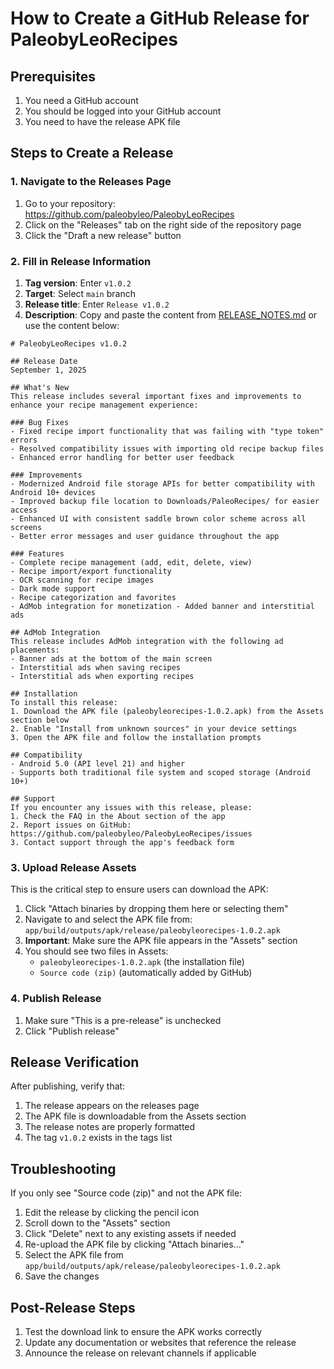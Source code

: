# How to Create a GitHub Release for PaleobyLeoRecipes

## Prerequisites
1. You need a GitHub account
2. You should be logged into your GitHub account
3. You need to have the release APK file

## Steps to Create a Release

### 1. Navigate to the Releases Page
1. Go to your repository: https://github.com/paleobyleo/PaleobyLeoRecipes
2. Click on the "Releases" tab on the right side of the repository page
3. Click the "Draft a new release" button

### 2. Fill in Release Information
1. **Tag version**: Enter `v1.0.2`
2. **Target**: Select `main` branch
3. **Release title**: Enter `Release v1.0.2`
4. **Description**: Copy and paste the content from [RELEASE_NOTES.md](file:///c:/Users/leoja/AndroidStudioProjects/PaleobyLeoRecipes/RELEASE_NOTES.md) or use the content below:

```
# PaleobyLeoRecipes v1.0.2

## Release Date
September 1, 2025

## What's New
This release includes several important fixes and improvements to enhance your recipe management experience:

### Bug Fixes
- Fixed recipe import functionality that was failing with "type token" errors
- Resolved compatibility issues with importing old recipe backup files
- Enhanced error handling for better user feedback

### Improvements
- Modernized Android file storage APIs for better compatibility with Android 10+ devices
- Improved backup file location to Downloads/PaleoRecipes/ for easier access
- Enhanced UI with consistent saddle brown color scheme across all screens
- Better error messages and user guidance throughout the app

### Features
- Complete recipe management (add, edit, delete, view)
- Recipe import/export functionality
- OCR scanning for recipe images
- Dark mode support
- Recipe categorization and favorites
- AdMob integration for monetization - Added banner and interstitial ads

## AdMob Integration
This release includes AdMob integration with the following ad placements:
- Banner ads at the bottom of the main screen
- Interstitial ads when saving recipes
- Interstitial ads when exporting recipes

## Installation
To install this release:
1. Download the APK file (paleobyleorecipes-1.0.2.apk) from the Assets section below
2. Enable "Install from unknown sources" in your device settings
3. Open the APK file and follow the installation prompts

## Compatibility
- Android 5.0 (API level 21) and higher
- Supports both traditional file system and scoped storage (Android 10+)

## Support
If you encounter any issues with this release, please:
1. Check the FAQ in the About section of the app
2. Report issues on GitHub: https://github.com/paleobyleo/PaleobyLeoRecipes/issues
3. Contact support through the app's feedback form
```

### 3. Upload Release Assets
This is the critical step to ensure users can download the APK:

1. Click "Attach binaries by dropping them here or selecting them"
2. Navigate to and select the APK file from: `app/build/outputs/apk/release/paleobyleorecipes-1.0.2.apk`
3. **Important**: Make sure the APK file appears in the "Assets" section
4. You should see two files in Assets:
   - `paleobyleorecipes-1.0.2.apk` (the installation file)
   - `Source code (zip)` (automatically added by GitHub)

### 4. Publish Release
1. Make sure "This is a pre-release" is unchecked
2. Click "Publish release"

## Release Verification
After publishing, verify that:
1. The release appears on the releases page
2. The APK file is downloadable from the Assets section
3. The release notes are properly formatted
4. The tag `v1.0.2` exists in the tags list

## Troubleshooting
If you only see "Source code (zip)" and not the APK file:
1. Edit the release by clicking the pencil icon
2. Scroll down to the "Assets" section
3. Click "Delete" next to any existing assets if needed
4. Re-upload the APK file by clicking "Attach binaries..."
5. Select the APK file from `app/build/outputs/apk/release/paleobyleorecipes-1.0.2.apk`
6. Save the changes

## Post-Release Steps
1. Test the download link to ensure the APK works correctly
2. Update any documentation or websites that reference the release
3. Announce the release on relevant channels if applicable